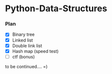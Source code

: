 # Python-Data-Structures

### Plan
- [x] Binary tree
- [x] Linked list
- [x] Double link list
- [x] Hash map (speed test)
- [ ] ctf (bonus)

to be continued.... =)